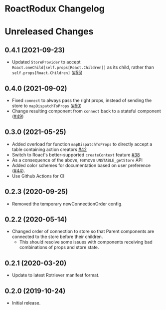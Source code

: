 # RoactRodux Changelog

# Unreleased Changes

## 0.4.1 (2021-09-23)
* Updated `StoreProvider` to accept `Roact.oneChild[self.props[Roact.Children]]` as its child, rather than `self.props[Roact.Children]` ([#55](https://github.com/Roblox/roact-rodux/pull/55))

## 0.4.0 (2021-09-02)
* Fixed `connect` to always pass the right props, instead of sending the store to `mapDispatchToProps` ([#50](https://github.com/roblox/roact-rodux/pulls/50))
* Change resulting component from `connect` back to a stateful component ([#49](https://github.com/roblox/roact-rodux/pulls/49))

## 0.3.0 (2021-05-25)
* Added overload for function `mapDispatchToProps` to directly accept a table containing action creators [#42](https://github.com/roblox/roact-rodux/pulls/42)
* Switch to Roact's better-supported `createContext` feature [#38](https://github.com/roblox/roact-rodux/pulls/38)
* As a consequence of the above, remove `UNSTABLE_getStore` API
* Added color schemes for documentation based on user preference ([#44](https://github.com/Roblox/roact-rodux/pull/44)).
* Use Github Actions for CI

## 0.2.3 (2020-09-25)
* Removed the temporary newConnectionOrder config.

## 0.2.2 (2020-05-14)
* Changed order of connection to store so that Parent components are connected to the store before their children.
	* This should resolve some issues with components receiving bad combinations of props and store state.

## 0.2.1 (2020-03-20)
* Update to latest Rotriever manifest format.

## 0.2.0 (2019-10-24)
* Initial release.
